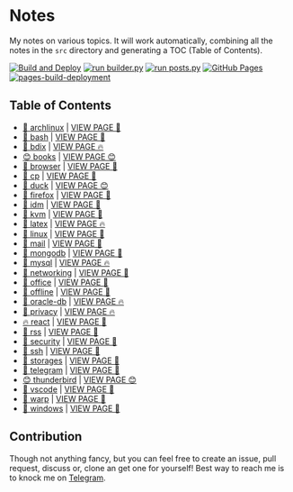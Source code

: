 # Notes

My notes on various topics. It will work automatically, combining all the notes in the `src` directory and generating a TOC (Table of Contents).

[![Build and Deploy](https://github.com/SharafatKarim/notes/actions/workflows/action.yml/badge.svg)](https://github.com/SharafatKarim/notes/actions/workflows/action.yml)
[![run builder.py](https://github.com/SharafatKarim/notes/actions/workflows/action.yml/badge.svg)](https://github.com/SharafatKarim/notes/actions/workflows/action.yml)
[![run posts.py](https://github.com/SharafatKarim/notes/actions/workflows/posts.yml/badge.svg)](https://github.com/SharafatKarim/notes/actions/workflows/posts.yml)
[![GitHub Pages](https://github.com/SharafatKarim/notes/actions/workflows/gh-pages.yml/badge.svg)](https://github.com/SharafatKarim/notes/actions/workflows/gh-pages.yml)
[![pages-build-deployment](https://github.com/SharafatKarim/notes/actions/workflows/pages/pages-build-deployment/badge.svg)](https://github.com/SharafatKarim/notes/actions/workflows/pages/pages-build-deployment)


## Table of Contents

- [🍕 archlinux](src/archlinux.md) | <a href='https://sharafat.is-a.dev/notes/archlinux' target='_blank'>VIEW PAGE 🍕</a>
- [🤖 bash](src/bash.md) | <a href='https://sharafat.is-a.dev/notes/bash' target='_blank'>VIEW PAGE 🌈</a>
- [🎉 bdix](src/bdix.md) | <a href='https://sharafat.is-a.dev/notes/bdix' target='_blank'>VIEW PAGE 🔥</a>
- [😊 books](src/books.md) | <a href='https://sharafat.is-a.dev/notes/books' target='_blank'>VIEW PAGE 😊</a>
- [🌈 browser](src/browser.md) | <a href='https://sharafat.is-a.dev/notes/browser' target='_blank'>VIEW PAGE 🚀</a>
- [🎉 cp](src/cp.md) | <a href='https://sharafat.is-a.dev/notes/cp' target='_blank'>VIEW PAGE 🎸</a>
- [🎉 duck](src/duck.md) | <a href='https://sharafat.is-a.dev/notes/duck' target='_blank'>VIEW PAGE 😊</a>
- [🚀 firefox](src/firefox.md) | <a href='https://sharafat.is-a.dev/notes/firefox' target='_blank'>VIEW PAGE 🚀</a>
- [🍕 idm](src/idm.md) | <a href='https://sharafat.is-a.dev/notes/idm' target='_blank'>VIEW PAGE 🎸</a>
- [👾 kvm](src/kvm.md) | <a href='https://sharafat.is-a.dev/notes/kvm' target='_blank'>VIEW PAGE 👾</a>
- [🌈 latex](src/latex.md) | <a href='https://sharafat.is-a.dev/notes/latex' target='_blank'>VIEW PAGE 🔥</a>
- [🤖 linux](src/linux.md) | <a href='https://sharafat.is-a.dev/notes/linux' target='_blank'>VIEW PAGE 🍕</a>
- [🤖 mail](src/mail.md) | <a href='https://sharafat.is-a.dev/notes/mail' target='_blank'>VIEW PAGE 👾</a>
- [🌈 mongodb](src/mongodb.md) | <a href='https://sharafat.is-a.dev/notes/mongodb' target='_blank'>VIEW PAGE 🎉</a>
- [🌈 mysql](src/mysql.md) | <a href='https://sharafat.is-a.dev/notes/mysql' target='_blank'>VIEW PAGE 🔥</a>
- [🍕 networking](src/networking.md) | <a href='https://sharafat.is-a.dev/notes/networking' target='_blank'>VIEW PAGE 🤖</a>
- [🌟 office](src/office.md) | <a href='https://sharafat.is-a.dev/notes/office' target='_blank'>VIEW PAGE 👾</a>
- [👾 offline](src/offline.md) | <a href='https://sharafat.is-a.dev/notes/offline' target='_blank'>VIEW PAGE 🌟</a>
- [🎸 oracle-db](src/oracle-db.md) | <a href='https://sharafat.is-a.dev/notes/oracle-db' target='_blank'>VIEW PAGE 🔥</a>
- [🎉 privacy](src/privacy.md) | <a href='https://sharafat.is-a.dev/notes/privacy' target='_blank'>VIEW PAGE 🔥</a>
- [🔥 react](src/react.md) | <a href='https://sharafat.is-a.dev/notes/react' target='_blank'>VIEW PAGE 🎉</a>
- [🌟 rss](src/rss.md) | <a href='https://sharafat.is-a.dev/notes/rss' target='_blank'>VIEW PAGE 🍕</a>
- [🤖 security](src/security.md) | <a href='https://sharafat.is-a.dev/notes/security' target='_blank'>VIEW PAGE 🌟</a>
- [🤖 ssh](src/ssh.md) | <a href='https://sharafat.is-a.dev/notes/ssh' target='_blank'>VIEW PAGE 🍕</a>
- [🍕 storages](src/storages.md) | <a href='https://sharafat.is-a.dev/notes/storages' target='_blank'>VIEW PAGE 🎸</a>
- [🌟 telegram](src/telegram.md) | <a href='https://sharafat.is-a.dev/notes/telegram' target='_blank'>VIEW PAGE 🚀</a>
- [😊 thunderbird](src/thunderbird.md) | <a href='https://sharafat.is-a.dev/notes/thunderbird' target='_blank'>VIEW PAGE 😊</a>
- [🎸 vscode](src/vscode.md) | <a href='https://sharafat.is-a.dev/notes/vscode' target='_blank'>VIEW PAGE 🎉</a>
- [🤖 warp](src/warp.md) | <a href='https://sharafat.is-a.dev/notes/warp' target='_blank'>VIEW PAGE 🌈</a>
- [🤖 windows](src/windows.md) | <a href='https://sharafat.is-a.dev/notes/windows' target='_blank'>VIEW PAGE 🌈</a>

## Contribution

Though not anything fancy, but you can feel free to create an issue, pull request, discuss or, clone an get one for yourself!
Best way to reach me is to knock me on [Telegram](https://t.me/SharafatKarim).

